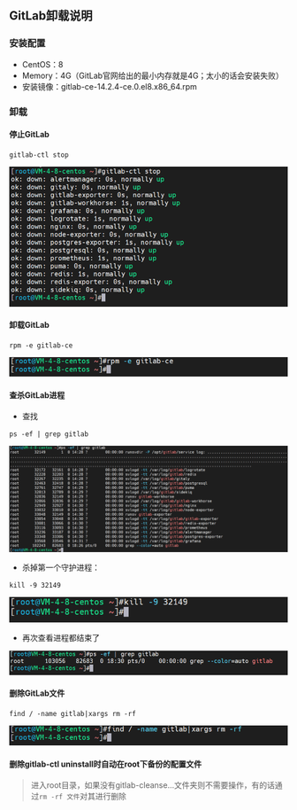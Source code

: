 ## GitLab卸载说明

### 安装配置
* CentOS：8
* Memory：4G（GitLab官网给出的最小内存就是4G；太小的话会安装失败）
* 安装镜像：gitlab-ce-14.2.4-ce.0.el8.x86_64.rpm

### 卸载
#### 停止GitLab
```shell
gitlab-ctl stop
```
![停止gitlab](../resource/gitlab/gitlab-停止gitlab.png)

#### 卸载GitLab
```shell
rpm -e gitlab-ce
```

![卸载gitlab](../resource/gitlab/gitlab-卸载gitlab.png)

#### 查杀GitLab进程
* 查找
```shell
ps -ef | grep gitlab
```
![查找gitlab进程](../resource/gitlab/gitlab-查找gitlab进程.png)

* 杀掉第一个守护进程：
```shell
kill -9 32149
```
![杀死守护进程](../resource/gitlab/gitlab-杀死守护进程.png)

* 再次查看进程都结束了

![线程全部结束](../resource/gitlab/gitlab-线程全部结束.png)

#### 删除GitLab文件
```shell
find / -name gitlab|xargs rm -rf
```
![查找删除文件](../resource/gitlab/gitlab-查找删除文件.png)

#### 删除gitlab-ctl uninstall时自动在root下备份的配置文件
> 进入root目录，如果没有gitlab-cleanse...文件夹则不需要操作，有的话通过`rm -rf 文件`对其进行删除


